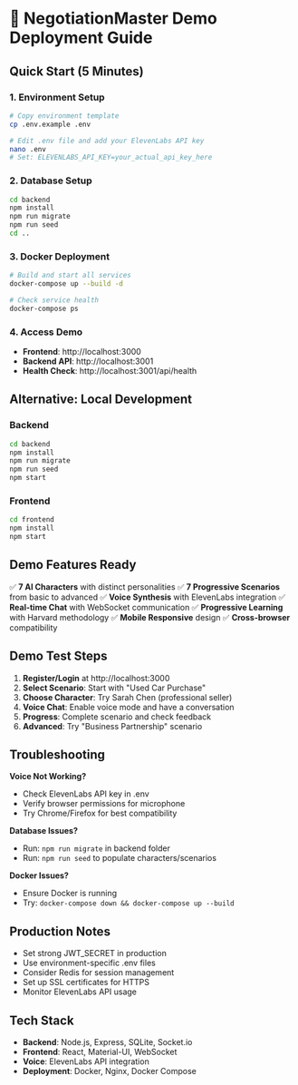 # 🚀 NegotiationMaster Demo Deployment Guide

## Quick Start (5 Minutes)

### 1. Environment Setup
```bash
# Copy environment template
cp .env.example .env

# Edit .env file and add your ElevenLabs API key
nano .env
# Set: ELEVENLABS_API_KEY=your_actual_api_key_here
```

### 2. Database Setup
```bash
cd backend
npm install
npm run migrate
npm run seed
cd ..
```

### 3. Docker Deployment
```bash
# Build and start all services
docker-compose up --build -d

# Check service health
docker-compose ps
```

### 4. Access Demo
- **Frontend**: http://localhost:3000
- **Backend API**: http://localhost:3001
- **Health Check**: http://localhost:3001/api/health

## Alternative: Local Development

### Backend
```bash
cd backend
npm install
npm run migrate
npm run seed
npm start
```

### Frontend
```bash
cd frontend
npm install
npm start
```

## Demo Features Ready

✅ **7 AI Characters** with distinct personalities
✅ **7 Progressive Scenarios** from basic to advanced
✅ **Voice Synthesis** with ElevenLabs integration
✅ **Real-time Chat** with WebSocket communication
✅ **Progressive Learning** with Harvard methodology
✅ **Mobile Responsive** design
✅ **Cross-browser** compatibility

## Demo Test Steps

1. **Register/Login** at http://localhost:3000
2. **Select Scenario**: Start with "Used Car Purchase"
3. **Choose Character**: Try Sarah Chen (professional seller)
4. **Voice Chat**: Enable voice mode and have a conversation
5. **Progress**: Complete scenario and check feedback
6. **Advanced**: Try "Business Partnership" scenario

## Troubleshooting

**Voice Not Working?**
- Check ElevenLabs API key in .env
- Verify browser permissions for microphone
- Try Chrome/Firefox for best compatibility

**Database Issues?**
- Run: `npm run migrate` in backend folder
- Run: `npm run seed` to populate characters/scenarios

**Docker Issues?**
- Ensure Docker is running
- Try: `docker-compose down && docker-compose up --build`

## Production Notes

- Set strong JWT_SECRET in production
- Use environment-specific .env files
- Consider Redis for session management
- Set up SSL certificates for HTTPS
- Monitor ElevenLabs API usage

## Tech Stack

- **Backend**: Node.js, Express, SQLite, Socket.io
- **Frontend**: React, Material-UI, WebSocket
- **Voice**: ElevenLabs API integration
- **Deployment**: Docker, Nginx, Docker Compose